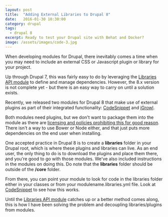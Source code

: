 ```yaml
---
layout: post
title:  "Adding External Libraries to Drupal 8"
date:   2016-01-30 10:30:00
category: drupal
tags:
  - drupal 8
excerpt: Ready to test your Drupal site with Behat and Docker?
image: /assets/images/code-3.jpg
---
```


When developing modules for Drupal, there inevitably comes a time when you may need to include an external CSS or Javascript plugin or library for your project.

Up through Drupal 7, this was fairly easy to do by leveraging the <a href="https://www.drupal.org/project/libraries" target="_parent" title="Drupal Libraries module">Libraries API module</a> to define and manage dependencies. However, the 8.x version is not complete yet - but there is an easy way to carry on until a solution exists.

Recently, we released two modules for Drupal 8 that make use of external plugins as part of their integrated functionality: <a href="https://www.drupal.org/project/codesnippet" target="_blank" title="CodeSnippet Syntax Highlighting Drupal">CodeSnippet</a> and <a href="https://www.drupal.org/project/igrowl" target="_blank" title="Drupal 8 Growl Messages">iGrowl</a>.

Both modules need plugins, but we don't want to package them into the module as there are <a href="https://www.drupal.org/node/422996" target="_parent" title="3rd party libraries and content on Drupal.org">licensing and policies prohibiting this for good reason</a>. There isn't a way to use Bower or Node either, and that just puts more dependencies on the end user when installing.

One accepted practice in Drupal 8 is to create a **libraries** folder in your Drupal root, which is where these plugins and libraries can live. As an end user, the only thing to do is to download the plugins and place them there, and you&#39;re good to go with those modules. We've also included instructions in the modules on doing this. Do note that the **libraries** folder should be outside of the **/core** folder.

From there, you can point your module to look for code in the libraries folder either in your classes or from your modulename.libraries.yml file. Look at <a href="https://www.drupal.org/project/codesnippet" target="_blank" title="CodeSnippet Syntax Highlighting Drupal">CodeSnippet</a> to see how this works.

Until the <a href="https://www.drupal.org/project/libraries" target="_parent" title="Drupal Libraries module">Libraries API module</a> catches up or a better method comes along, this is how I have been solving the problem and decoupling libraries/plugins from modules.
